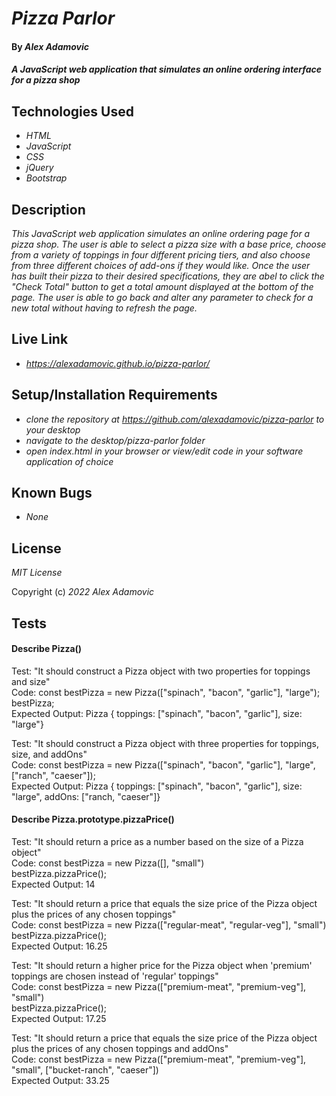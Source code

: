 # _Pizza Parlor_

#### By _**Alex Adamovic**_

#### _A JavaScript web application that simulates an online ordering interface for a pizza shop_

## Technologies Used

* _HTML_
* _JavaScript_
* _CSS_
* _jQuery_
* _Bootstrap_

## Description

_This JavaScript web application simulates an online ordering page for a pizza shop. The user is able to select a pizza size with a base price, choose from a variety of toppings in four different pricing tiers, and also choose from three different choices of add-ons if they would like. Once the user has built their pizza to their desired specifications, they are abel to click the "Check Total" button to get a total amount displayed at the bottom of the page. The user is able to go back and alter any parameter to check for a new total without having to refresh the page._

## Live Link

* _https://alexadamovic.github.io/pizza-parlor/_

## Setup/Installation Requirements

* _clone the repository at https://github.com/alexadamovic/pizza-parlor to your desktop_
* _navigate to the desktop/pizza-parlor folder_
* _open index.html in your browser or view/edit code in your software application of choice_

## Known Bugs

* _None_

## License

_MIT License_

Copyright (c) _2022_ _Alex Adamovic_

## Tests

#### Describe Pizza()

Test: "It should construct a Pizza object with two properties for toppings and size"  
Code: const bestPizza = new Pizza(["spinach", "bacon", "garlic"], "large");  
  bestPizza;  
Expected Output: Pizza { toppings: ["spinach", "bacon", "garlic"], size: "large"}

Test: "It should construct a Pizza object with three properties for toppings, size, and addOns"  
Code: const bestPizza = new Pizza(["spinach", "bacon", "garlic"], "large", ["ranch", "caeser"]);  
Expected Output: Pizza { toppings: ["spinach", "bacon", "garlic"], size: "large", addOns: ["ranch, "caeser"]}

#### Describe Pizza.prototype.pizzaPrice()

Test: "It should return a price as a number based on the size of a Pizza object"  
Code: const bestPizza = new Pizza([], "small")  
  bestPizza.pizzaPrice();  
Expected Output: 14

Test: "It should return a price that equals the size price of the Pizza object plus the prices of any chosen toppings"  
Code: const bestPizza = new Pizza(["regular-meat", "regular-veg"], "small")  
  bestPizza.pizzaPrice();  
Expected Output: 16.25

Test: "It should return a higher price for the Pizza object when 'premium' toppings are chosen instead of 'regular' toppings"  
Code: const bestPizza = new Pizza(["premium-meat", "premium-veg"], "small")  
  bestPizza.pizzaPrice();  
Expected Output: 17.25

Test: "It should return a price that equals the size price of the Pizza object plus the prices of any chosen toppings and addOns"  
Code: const bestPizza = new Pizza(["premium-meat", "premium-veg"], "small", ["bucket-ranch", "caeser"])  
Expected Output: 33.25